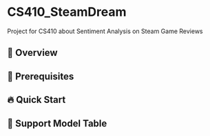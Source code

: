 # CS410_SteamDream
Project for CS410 about Sentiment Analysis on Steam Game Reviews

## 📜 Overview

## 🚨 Prerequisites

## 🔥 Quick Start


## 🚀 Support Model Table